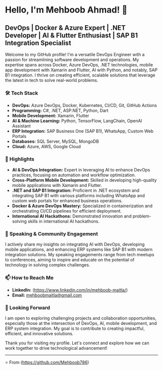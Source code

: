 # Hello, I'm Mehboob Ahmad! 👋

## DevOps | Docker & Azure Expert | .NET Developer | AI & Flutter Enthusiast | SAP B1 Integration Specialist

Welcome to my GitHub profile! I'm a versatile DevOps Engineer with a passion for streamlining software development and operations. My expertise spans across Docker, Azure DevOps, .NET technologies, mobile app development with Xamarin and Flutter, AI with Python, and notably, SAP B1 integration. I thrive on creating efficient, scalable solutions that leverage the latest in tech to solve real-world problems.

### 🛠 Tech Stack

- **DevOps:** Azure DevOps, Docker, Kubernetes, CI/CD, Git, GitHub Actions
- **Programming:** C#, .NET, ASP.NET, Python, Dart
- **Mobile Development:** Xamarin, Flutter
- **AI & Machine Learning:** Python, TensorFlow, LangChain, OpenAI Assistant
- **ERP Integration:** SAP Business One (SAP B1), WhatsApp, Custom Web Portals
- **Databases:** SQL Server, MySQL, MongoDB
- **Cloud:** Azure, AWS, Google Cloud

### 🌟 Highlights

- **AI & DevOps Integration:** Expert in leveraging AI to enhance DevOps practices, focusing on automation and workflow optimization.
- **Cross-Platform Mobile Development:** Skilled in developing high-quality mobile applications with Xamarin and Flutter.
- **.NET and SAP B1 Integration:** Proficient in .NET ecosystem and integrating SAP B1 with various platforms including WhatsApp and custom web portals for enhanced business operations.
- **Docker & Azure DevOps Mastery:** Specialized in containerization and orchestrating CI/CD pipelines for efficient deployment.
- **International AI Hackathons:** Demonstrated innovation and problem-solving skills in international AI hackathons.

### 📢 Speaking & Community Engagement

I actively share my insights on integrating AI with DevOps, developing mobile applications, and enhancing ERP systems like SAP B1 with modern integration solutions. My speaking engagements range from tech meetups to conferences, aiming to inspire and educate on the potential of technology in solving complex challenges.

### 📫 How to Reach Me

- **LinkedIn:** (https://www.linkedin.com/in/mehboob-maitla/)
- **Email:** mehboobmaitla@gmail.com

### 👀 Looking Forward

I am open to exploring challenging projects and collaboration opportunities, especially those at the intersection of DevOps, AI, mobile development, and ERP system integration. My goal is to contribute to creating impactful, efficient, and innovative solutions.

Thank you for visiting my profile. Let's connect and explore how we can work together to drive technological advancement!

---

⭐️ From (https://github.com/Mehboob786)
